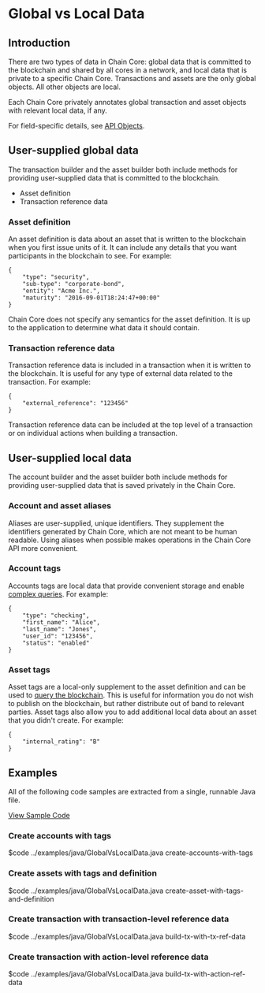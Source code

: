 # Global vs Local Data

## Introduction

There are two types of data in Chain Core: global data that is committed to the blockchain and shared by all cores in a network, and local data that is private to a specific Chain Core. Transactions and assets are the only global objects. All other objects are local.

Each Chain Core privately annotates global transaction and asset objects with relevant local data, if any.

For field-specific details, see [API Objects](../reference/api-objects.md).

## User-supplied global data

The transaction builder and the asset builder both include methods for providing user-supplied data that is committed to the blockchain.

* Asset definition
* Transaction reference data

### Asset definition

An asset definition is data about an asset that is written to the blockchain when you first issue units of it. It can include any details that you want participants in the blockchain to see. For example:

```
{
    "type": "security",
    "sub-type": "corporate-bond",
    "entity": "Acme Inc.",
    "maturity": "2016-09-01T18:24:47+00:00"
}
```

Chain Core does not specify any semantics for the asset definition. It is up to the application to determine what data it should contain.

### Transaction reference data

Transaction reference data is included in a transaction when it is written to the blockchain. It is useful for any type of external data related to the transaction. For example:

```
{
    "external_reference": "123456"
}
```

Transaction reference data can be included at the top level of a transaction or on individual actions when building a transaction.

## User-supplied local data

The account builder and the asset builder both include methods for providing user-supplied data that is saved privately in the Chain Core.

### Account and asset aliases

Aliases are user-supplied, unique identifiers. They supplement the identifiers generated by Chain Core, which are not meant to be human readable. Using aliases when possible makes operations in the Chain Core API more convenient.

### Account tags

Accounts tags are local data that provide convenient storage and enable [complex queries](../build-applications/queries.md). For example:

```
{
    "type": "checking",
    "first_name": "Alice",
    "last_name": "Jones",
    "user_id": "123456",
    "status": "enabled"
}
```

### Asset tags

Asset tags are a local-only supplement to the asset definition and can be used to [query the blockchain](../build-applications/queries.md). This is useful for information you do not wish to publish on the blockchain, but rather distribute out of band to relevant parties. Asset tags also allow you to add additional local data about an asset that you didn't create. For example:

```
{
    "internal_rating": "B"
}
```

## Examples

All of the following code samples are extracted from a single, runnable Java file.

<a href="../examples/java/GlobalVsLocalData.java" class="downloadBtn btn success" target="\_blank">View Sample Code</a>

### Create accounts with tags

$code ../examples/java/GlobalVsLocalData.java create-accounts-with-tags

### Create assets with tags and definition

$code ../examples/java/GlobalVsLocalData.java create-asset-with-tags-and-definition

### Create transaction with transaction-level reference data

$code ../examples/java/GlobalVsLocalData.java build-tx-with-tx-ref-data

### Create transaction with action-level reference data

$code ../examples/java/GlobalVsLocalData.java build-tx-with-action-ref-data
